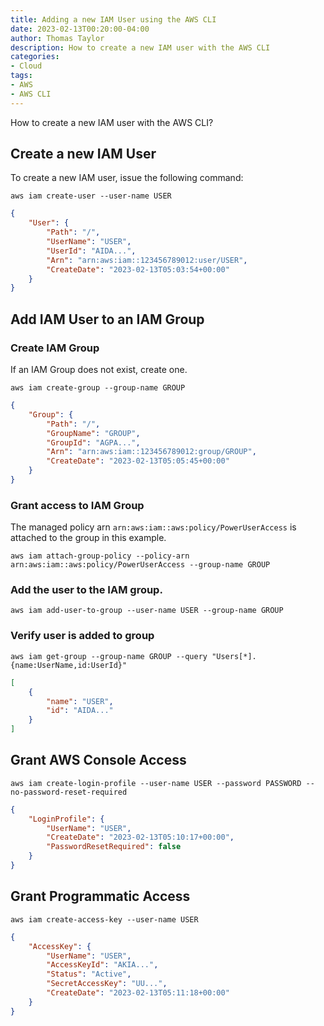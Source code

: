 ```yaml
---
title: Adding a new IAM User using the AWS CLI
date: 2023-02-13T00:20:00-04:00
author: Thomas Taylor
description: How to create a new IAM user with the AWS CLI
categories:
- Cloud
tags:
- AWS
- AWS CLI
---
```


How to create a new IAM user with the AWS CLI?

## Create a new IAM User

To create a new IAM user, issue the following command:

```shell
aws iam create-user --user-name USER
```

```json
{
    "User": {
        "Path": "/",
        "UserName": "USER",
        "UserId": "AIDA...",
        "Arn": "arn:aws:iam::123456789012:user/USER",
        "CreateDate": "2023-02-13T05:03:54+00:00"
    }
}
```

## Add IAM User to an IAM Group

### Create IAM Group

If an IAM Group does not exist, create one.

```shell
aws iam create-group --group-name GROUP
```

```json
{
    "Group": {
        "Path": "/",
        "GroupName": "GROUP",
        "GroupId": "AGPA...",
        "Arn": "arn:aws:iam::123456789012:group/GROUP",
        "CreateDate": "2023-02-13T05:05:45+00:00"
    }
}
```

### Grant access to IAM Group

The managed policy arn `arn:aws:iam::aws:policy/PowerUserAccess` is attached to the group in this example.

```shell
aws iam attach-group-policy --policy-arn arn:aws:iam::aws:policy/PowerUserAccess --group-name GROUP
```

### Add the user to the IAM group.

```shell
aws iam add-user-to-group --user-name USER --group-name GROUP
```

### Verify user is added to group

```shell
aws iam get-group --group-name GROUP --query "Users[*].{name:UserName,id:UserId}"
```

```json
[
    {
        "name": "USER",
        "id": "AIDA..."
    }
]
```

## Grant AWS Console Access

```shell
aws iam create-login-profile --user-name USER --password PASSWORD --no-password-reset-required
```

```json
{
    "LoginProfile": {
        "UserName": "USER",
        "CreateDate": "2023-02-13T05:10:17+00:00",
        "PasswordResetRequired": false
    }
}
```

## Grant Programmatic Access

```shell
aws iam create-access-key --user-name USER
```

```json
{
    "AccessKey": {
        "UserName": "USER",
        "AccessKeyId": "AKIA...",
        "Status": "Active",
        "SecretAccessKey": "UU...",
        "CreateDate": "2023-02-13T05:11:18+00:00"
    }
}
```
